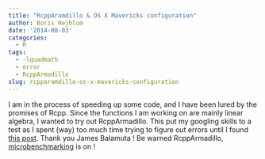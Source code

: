 ```yaml
---
title: "RcppAramdillo & OS X Mavericks configuration"
author: Boris Hejblum
date: '2014-08-03'
categories:
  - R
tags:
  - -lquadmath
  - error
  - RcppArmadillo
slug: rcpparamdillo-os-x-mavericks-configuration
---
```


I am in the process of speeding up some code, and I have been lured by the promises of Rcpp. Since the functions I am working on are mainly linear algebra, I wanted to try out RcppArmadillo. This put my googling skills to a test as I spent (way) too much time trying to figure out errors until I found [this post](http://www.thecoatlessprofessor.com/programming/rcpp-rcpparmadillo-and-os-x-mavericks-lgfortran-and-lquadmath-error). Thank you James Balamuta ! Be warned RcppArmadillo, [microbenchmarking](http://adv-r.had.co.nz/Performance.html#microbenchmarking) is on !
